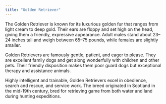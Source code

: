 ```yaml
---
title: "Golden Retriever"
---
```

The Golden Retriever is known for its luxurious golden fur that ranges from light cream to deep gold. Their ears are floppy and set high on the head, giving them a friendly, expressive appearance. Adult males stand about 23–24 inches tall and weigh between 65–75 pounds, while females are slightly smaller.  

Golden Retrievers are famously gentle, patient, and eager to please. They are excellent family dogs and get along wonderfully with children and other pets. Their friendly disposition makes them poor guard dogs but exceptional therapy and assistance animals.  

Highly intelligent and trainable, Golden Retrievers excel in obedience, search and rescue, and service work. The breed originated in Scotland in the mid-19th century, bred for retrieving game from both water and land during hunting expeditions.
